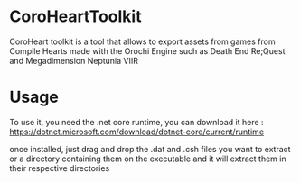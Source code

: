 # CoroHeartToolkit
CoroHeart toolkit is a tool that allows to export assets from games from Compile Hearts made with the Orochi Engine such as Death End Re;Quest and Megadimension Neptunia VIIR

# Usage
To use it, you need the .net core runtime, you can download it here : 
https://dotnet.microsoft.com/download/dotnet-core/current/runtime

once installed, just drag and drop the .dat and .csh files you want to extract or a directory containing them on the executable and it will extract them in their respective directories